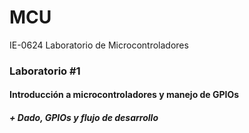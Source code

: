 # MCU
IE-0624 Laboratorio de Microcontroladores

### Laboratorio #1
#### Introducción a microcontroladores y manejo de GPIOs
##### + Dado, GPIOs y flujo de desarrollo
